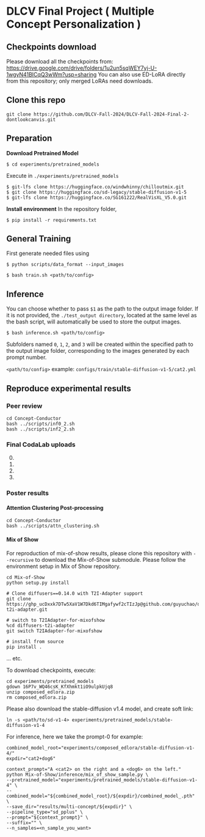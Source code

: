 # DLCV Final Project ( Multiple Concept Personalization )

## Checkpoints download
Please download all the checkpoints from: https://drive.google.com/drive/folders/1u2un5sqWEY7yj-U-1wgyN41BICqQ3wWm?usp=sharing
You can also use ED-LoRA directly from this repository; only merged LoRAs need downloads.

## Clone this repo

    git clone https://github.com/DLCV-Fall-2024/DLCV-Fall-2024-Final-2-dontlookcanvis.git


## Preparation
**Download Pretrained Model**
```shell
$ cd experiments/pretrained_models
```
Execute in `./experiments/pretrained_models`
```shell
$ git-lfs clone https://huggingface.co/windwhinny/chilloutmix.git
$ git clone https://huggingface.co/sd-legacy/stable-diffusion-v1-5
$ git-lfs clone https://huggingface.co/SG161222/RealVisXL_V5.0.git
```

**Install environment**
In the repository folder,
```shell
$ pip install -r requirements.txt
```

## General Training
First generate needed files using
```shell
$ python scripts/data_format --input_images
```

```shell
$ bash train.sh <path/to/config>
```
## Inference
You can choose whether to pass `$1` as the path to the output image folder. If it is not provided, the `./test_output directory`, located at the same level as the bash script, will automatically be used to store the output images.
```shell
$ bash inference.sh <path/to/config>
```
Subfolders named `0`, `1`, `2`, and `3` will be created within the specified path to the output image folder, corresponding to the images generated by each prompt number.

```<path/to/config>``` example: ```configs/train/stable-diffusion-v1-5/cat2.yml```

## Reproduce experimental results
### Peer review

    cd Concept-Conductor
    bash ../scripts/inf0_2.sh
    bash ../scripts/inf2_2.sh


### Final CodaLab uploads
0.

1.

2.

3.


### Poster results

#### Attention Clustering Post-processing

    cd Concept-Conductor
    bash ../scripts/attn_clustering.sh


#### Mix of Show
For reproduction of mix-of-show results, please clone this repository with ```--recursive``` to download the Mix-of-Show submodule.
Please follow the environment setup in Mix of Show repository.

    cd Mix-of-Show
    python setup.py install
    
    # Clone diffusers==0.14.0 with T2I-Adapter support
    git clone https://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p@github.com/guyuchao/diffusers-t2i-adapter.git

    # switch to T2IAdapter-for-mixofshow
    %cd diffusers-t2i-adapter
    git switch T2IAdapter-for-mixofshow

    # install from source
    pip install .

... etc.

To download checkpoints, execute:

    cd experiments/pretrained_models
    gdown 16P7v_WQ46csK_KfXhmkt1iO9ulpkUjq8
    unzip composed_edlora.zip
    rm composed_edlora.zip

Please also download the stable-diffusion v1.4 model, and create soft link:

    ln -s <path/to/sd-v1-4> experiments/pretrained_models/stable-diffusion-v1-4


For inference, here we take the prompt-0 for example:

    combined_model_root="experiments/composed_edlora/stable-diffusion-v1-4/"
    expdir="cat2+dog6"

    context_prompt="A <cat2> on the right and a <dog6> on the left."
    python Mix-of-Show/inference/mix_of_show_sample.py \
    --pretrained_model="experiments/pretrained_models/stable-diffusion-v1-4" \
    --combined_model="${combined_model_root}/${expdir}/combined_model_.pth" \
    --save_dir="results/multi-concept/${expdir}" \
    --pipeline_type="sd_pplus" \
    --prompt="${context_prompt}" \
    --suffix="" \
    --n_samples=<n_sample_you_want>

